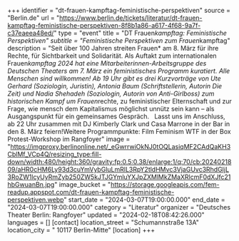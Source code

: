 +++
identifier = "dt-frauen-kampftag-feministische-perspektiven"
source = "Berlin.de"
url = "https://www.berlin.de/tickets/literatur/dt-frauen-kampftag-feministische-perspektiven-8f8b1a86-a617-4f68-9a7f-c37eaeea48ed/"
type = "event"
title = "DT Frauen*kampftag: Feministische Perspektiven"
subtitle = "Feministische Perspektiven zum Frauen*kampftag"
description = "Seit über 100 Jahren streiten Frauen* am 8. März für ihre Rechte, für Sichtbarkeit und Solidarität. Als Auftakt zum internationalen Frauen*kampftag 2024 hat eine Mitarbeiterinnen-Arbeitsgruppe des Deutschen Theaters am 7. März ein feministisches Programm kuratiert. Alle Menschen sind willkommen! Ab 19 Uhr gibt es drei Kurzvorträge von Ute Gerhard (Soziologin, Juristin), Antonia Baum (Schriftstellerin, Autorin Die Zeit) und Nadia Shehadeh (Soziologin, Autorin von Anti-Girlboss) zum historischen Kampf um Frauen*rechte, zu feministischer Elternschaft und zur Frage, wie mensch dem Kapitalismus möglichst unnütz sein kann – als Ausgangspunkt für ein gemeinsames Gespräch.   Lasst uns im Anschluss, ab 22 Uhr zusammen mit DJ Kimberly Clark und Casa Marrone in der Bar in den 8. März feiern!Weitere Programmpunkte: 	Film Feminism WTF in der Box 	Protest-Workshop im Rangfoyer"
image = "https://imgproxy.berlinonline.net/_eGwrrwiOkNJ0tOQLasiqMF2CAdQaKH3CblMf_VCp4Q/resizing_type:fill-down/width:480/height:360/gravity:fp:0.5:0.38/enlarge:1/q:70/cb:2024021809/aHR0cHM6Ly93d3cuYmVybGluLmRlL3RpY2tldHMvc3VjaGUvc3RhdGljL3RoZW1lcyUyRmZyb250ZW5kJTJGYmluYXJpZXMlMkZMaXRlcmF0dXJfc21hbGwuanBn.jpg"
image_bucket = "https://storage.googleapis.com/fem-readup.appspot.com/dt-frauen-kampftag-feministische-perspektiven.webp"
start_date = "2024-03-07T19:00:00.000"
end_date = "2024-03-07T19:00:00.000"
category = "Literatur"
organizer = "Deutsches Theater Berlin: Rangfoyer"
updated = "2024-02-18T08:42:26.000"
languages = []
[contact]
location_street = "Schumannstraße 13A"
location_city = " 10117 Berlin-Mitte"
[location]
+++